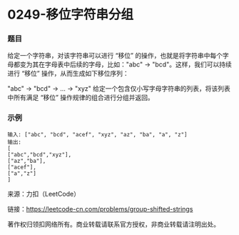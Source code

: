 # 0249-移位字符串分组

### 题目

给定一个字符串，对该字符串可以进行 “移位” 的操作，也就是将字符串中每个字母都变为其在字母表中后续的字母，比如："abc" -> "bcd"。这样，我们可以持续进行 “移位” 操作，从而生成如下移位序列：

"abc" -> "bcd" -> ... -> "xyz"
给定一个包含仅小写字母字符串的列表，将该列表中所有满足 “移位” 操作规律的组合进行分组并返回。

### 示例

    输入: ["abc", "bcd", "acef", "xyz", "az", "ba", "a", "z"]
    输出: 
    [
    ["abc","bcd","xyz"],
    ["az","ba"],
    ["acef"],
    ["a","z"]
    ]

来源：力扣（LeetCode）

链接：https://leetcode-cn.com/problems/group-shifted-strings

著作权归领扣网络所有。商业转载请联系官方授权，非商业转载请注明出处。